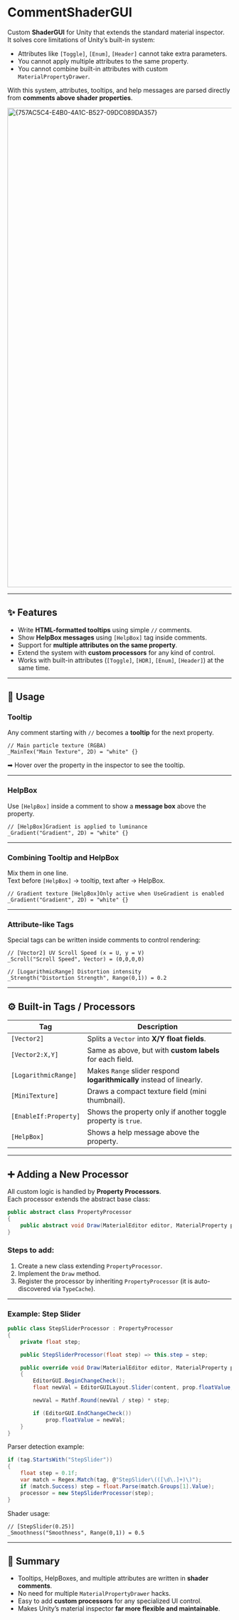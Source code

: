 # CommentShaderGUI

Custom **ShaderGUI** for Unity that extends the standard material inspector.  
It solves core limitations of Unity’s built-in system:

- Attributes like `[Toggle]`, `[Enum]`, `[Header]` cannot take extra parameters.  
- You cannot apply multiple attributes to the same property.  
- You cannot combine built-in attributes with custom `MaterialPropertyDrawer`.  

With this system, attributes, tooltips, and help messages are parsed directly from **comments above shader properties**.  

<img width="853" height="1075" alt="{757AC5C4-E4B0-4A1C-B527-09DC089DA357}" src="https://github.com/user-attachments/assets/d6c7173f-3854-4bc5-a950-9140586c38a8" />


---

## ✨ Features

- Write **HTML-formatted tooltips** using simple `//` comments.  
- Show **HelpBox messages** using `[HelpBox]` tag inside comments.  
- Support for **multiple attributes on the same property**.  
- Extend the system with **custom processors** for any kind of control.  
- Works with built-in attributes (`[Toggle]`, `[HDR]`, `[Enum]`, `[Header]`) at the same time.  

---

## 📝 Usage

### Tooltip
Any comment starting with `//` becomes a **tooltip** for the next property.

```shader
// Main particle texture (RGBA)
_MainTex("Main Texture", 2D) = "white" {}
```

➡ Hover over the property in the inspector to see the tooltip.

---

### HelpBox
Use `[HelpBox]` inside a comment to show a **message box** above the property.

```shader
// [HelpBox]Gradient is applied to luminance
_Gradient("Gradient", 2D) = "white" {}
```

---

### Combining Tooltip and HelpBox
Mix them in one line.  
Text before `[HelpBox]` → tooltip, text after → HelpBox.

```shader
// Gradient texture [HelpBox]Only active when UseGradient is enabled
_Gradient("Gradient", 2D) = "white" {}
```

---

### Attribute-like Tags
Special tags can be written inside comments to control rendering:  

```shader
// [Vector2] UV Scroll Speed (x = U, y = V)
_Scroll("Scroll Speed", Vector) = (0,0,0,0)

// [LogarithmicRange] Distortion intensity
_Strength("Distortion Strength", Range(0,1)) = 0.2
```

---

## ⚙️ Built-in Tags / Processors

| Tag                   | Description                                                                 |
|------------------------|-----------------------------------------------------------------------------|
| `[Vector2]`            | Splits a `Vector` into **X/Y float fields**.                               |
| `[Vector2:X,Y]`        | Same as above, but with **custom labels** for each field.                  |
| `[LogarithmicRange]`   | Makes `Range` slider respond **logarithmically** instead of linearly.       |
| `[MiniTexture]`        | Draws a compact texture field (mini thumbnail).                            |
| `[EnableIf:Property]`  | Shows the property only if another toggle property is `true`.               |
| `[HelpBox]`            | Shows a help message above the property.                                   |

---

## ➕ Adding a New Processor

All custom logic is handled by **Property Processors**.  
Each processor extends the abstract base class:

```csharp
public abstract class PropertyProcessor
{
    public abstract void Draw(MaterialEditor editor, MaterialProperty prop, PropertyInfo info, GUIContent content);
}
```

### Steps to add:
1. Create a new class extending `PropertyProcessor`.  
2. Implement the `Draw` method.  
3. Register the processor by inheriting `PropertyProcessor` (it is auto-discovered via `TypeCache`).  

---

### Example: Step Slider

```csharp
public class StepSliderProcessor : PropertyProcessor
{
    private float step;

    public StepSliderProcessor(float step) => this.step = step;

    public override void Draw(MaterialEditor editor, MaterialProperty prop, PropertyInfo info, GUIContent content)
    {
        EditorGUI.BeginChangeCheck();
        float newVal = EditorGUILayout.Slider(content, prop.floatValue, 0, 1);

        newVal = Mathf.Round(newVal / step) * step;

        if (EditorGUI.EndChangeCheck())
            prop.floatValue = newVal;
    }
}
```

Parser detection example:

```csharp
if (tag.StartsWith("StepSlider"))
{
    float step = 0.1f;
    var match = Regex.Match(tag, @"StepSlider\(([\d\.]+)\)");
    if (match.Success) step = float.Parse(match.Groups[1].Value);
    processor = new StepSliderProcessor(step);
}
```

Shader usage:

```shader
// [StepSlider(0.25)]
_Smoothness("Smoothness", Range(0,1)) = 0.5
```

---

## 🚀 Summary

- Tooltips, HelpBoxes, and multiple attributes are written in **shader comments**.  
- No need for multiple `MaterialPropertyDrawer` hacks.  
- Easy to add **custom processors** for any specialized UI control.  
- Makes Unity’s material inspector **far more flexible and maintainable**.
